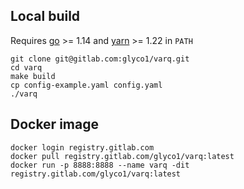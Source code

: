 ## Local build
Requires [go](https://golang.org/doc/install#install) >= 1.14 and [yarn](https://classic.yarnpkg.com/en/docs/install/) >= 1.22 in `PATH`
```
git clone git@gitlab.com:glyco1/varq.git
cd varq
make build
cp config-example.yaml config.yaml
./varq
```

## Docker image
```
docker login registry.gitlab.com
docker pull registry.gitlab.com/glyco1/varq:latest
docker run -p 8888:8888 --name varq -dit registry.gitlab.com/glyco1/varq:latest
```
